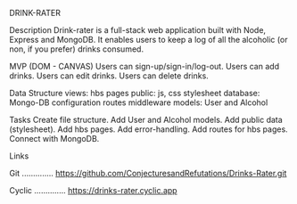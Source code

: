 DRINK-RATER

Description
Drink-rater is a full-stack web application built with Node, Express and MongoDB. It enables users to keep a log of all the alcoholic (or non, if you prefer) drinks consumed.

MVP (DOM - CANVAS)
Users can sign-up/sign-in/log-out. Users can add drinks. Users can edit drinks. Users can delete drinks.


Data Structure
views: hbs pages public: js, css stylesheet database: Mongo-DB configuration routes middleware models: User and Alcohol

Tasks
Create file structure. Add User and Alcohol models. Add public data (stylesheet). Add hbs pages. Add error-handling. Add routes for hbs pages. Connect with MongoDB.

Links

Git .............. https://github.com/ConjecturesandRefutations/Drinks-Rater.git

Cyclic .............. https://drinks-rater.cyclic.app
